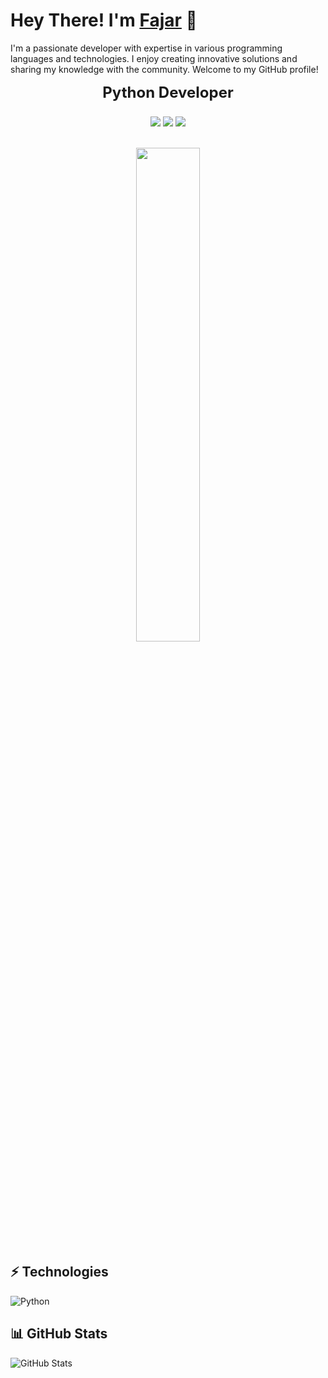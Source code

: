 # Hey There! I'm [Fajar](https://github.com/Fajarxyta) 👋

I'm a passionate developer with expertise in various programming languages and technologies. I enjoy creating innovative solutions and sharing my knowledge with the community. Welcome to my GitHub profile!

<h3 align="center" style="font-size: 2.5vw; margin-top: 0vw;">Python Developer</h3>



<p align="center" width="100%" height="auto">
    <img src="https://visitor-badge.laobi.icu/badge?page_id=Fajarxyta"/>
    <img src="https://img.shields.io/github/followers/Fajarxyta?style=flat"/>
    <img src="https://img.shields.io/github/stars/Fajarxyta?style=flat"/>
</p>

<br>

<div align="center">
  <img width="45%" height="auto" src="https://github-readme-stats.vercel.app/api/top-langs/?username=Fajarxyta&layout=compact&theme=chartreuse-dark">
</div>


## ⚡ Technologies

![Python](https://img.shields.io/badge/-Python-black?style=flat-square&logo=Python)

## 📊 GitHub Stats

![GitHub Stats](https://github-readme-stats.vercel.app/api?username=Fajarxyta&count_private=true&show_icons=true&include_all_commits=true)
